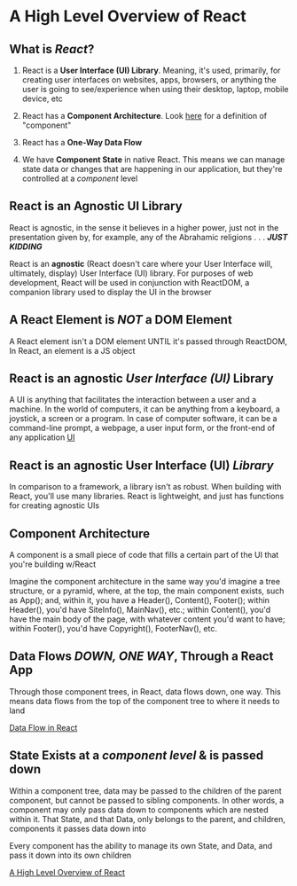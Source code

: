 # A High Level Overview of React

## What is ***React***?

1. React is a **User Interface (UI) Library**. Meaning, it's used, primarily, for creating user interfaces on websites, apps, browsers, or anything the user is going to see/experience when using their desktop, laptop, mobile device, etc

2. React has a **Component Architecture**. Look [here](/dive_into_react.md) for a definition of "component"

3. React has a **One-Way Data Flow**

4. We have **Component State** in native React. This means we can manage state data or changes that are happening in our application, but they're controlled at a *component* level

## React is an Agnostic UI Library

React is agnostic, in the sense it believes in a higher power, just not in the presentation given by, for example, any of the Abrahamic religions . . . ***JUST KIDDING***

React is an **agnostic** (React doesn't care where your User Interface will, ultimately, display) User Interface (UI) library. For purposes of web development, React will be used in conjunction with ReactDOM, a companion library used to display the UI in the browser


## A React Element is ***NOT*** a DOM Element

A React element isn't a DOM element UNTIL it's passed through ReactDOM, In React, an element is a JS object

## React is an agnostic ***User Interface (UI)*** Library

A UI is anything that facilitates the interaction between a user and a machine. In the world of computers, it can be anything from a keyboard, a joystick, a screen or a program. In case of computer software, it can be a command-line prompt, a webpage, a user input form, or the front-end of any application [UI](https://developer.mozilla.org/en-US/docs/Glossary/UI)

## React is an agnostic User Interface (UI) ***Library***

In comparison to a framework, a library isn't as robust. When building with React, you'll use many libraries. React is lightweight, and just has functions for creating agnostic UIs

## Component Architecture

A component is a small piece of code that fills a certain part of the UI that you're building w/React

Imagine the component architecture in the same way you'd imagine a tree structure, or a pyramid, where, at the top, the main component exists, such as App(); and, within it, you have a Header(), Content(), Footer(); within Header(), you'd have SiteInfo(), MainNav(), etc.; within Content(), you'd have the main body of the page, with whatever content you'd want to have; within Footer(), you'd have Copyright(), FooterNav(), etc.

## Data Flows ***DOWN, ONE WAY***, Through a React App

Through those component trees, in React, data flows down, one way. This means data flows from the top of the component tree to where it needs to land

[Data Flow in React](https://youtu.be/FRjlF74_EZk?si=qzFVpWuGhNmnTLb3&t=508)

## State Exists at a ***component level*** & is passed down

Within a component tree, data may be passed to the children of the parent component, but cannot be passed to sibling components. In other words, a component may only pass data down to components which are nested within it. That State, and that Data, only belongs to the parent, and children, components it passes data down into

Every component has the ability to manage its own State, and Data, and pass it down into its own children

[A High Level Overview of React](https://www.youtube.com/watch?v=FRjlF74_EZk)
